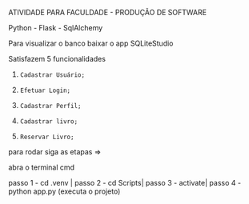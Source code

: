 ATIVIDADE PARA FACULDADE - PRODUÇÃO DE SOFTWARE

Python - Flask - SqlAlchemy

Para visualizar o banco baixar o app SQLiteStudio

Satisfazem 5 funcionalidades

1.     Cadastrar Usuário;
2.     Efetuar Login;
3.     Cadastrar Perfil;
4.     Cadastrar livro;
5.     Reservar Livro;

para rodar siga as etapas =>

abra o terminal cmd

passo 1 - cd .venv | 
passo 2 - cd Scripts| 
passo 3 - activate| 
passo 4 - python app.py (executa o projeto)
